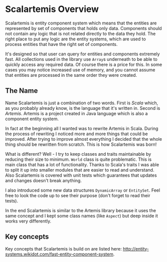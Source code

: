 # Scalartemis Overview
Scalartemis is entity component system which means that the entities are represented by set of components that holds only data. Components should not contain any logic that is not related directly to the data they hold. The right place to put any logic are the entity systems, which are used to process entities that have the right set of components.

It's designed so that user can query for entities and components extremely fast. All collections used in the library use `Array`s underneath to be able to quickly access any required data. Of course there is a price for this. In some cases you may notice increased use of memory, and you cannot assume that entities are processed in the same order they were created.

## The Name
Name Scalartemis is just a combination of two words. First is _Scala_ which, as you probably already know, is the language that it's written in. Second is _Artemis_. Artemis is a project created in Java language which is also a component entity system.

In fact at the beginning all I wanted was to rewrite Artemis in Scala. During the process of rewriting I noticed more and more things that could be improved. After trying to improve almost everything I decided that the whole thing should be rewritten from scratch. This is how Scalartemis was born!

What is different? Well - I try to keep classes and traits maintainable by reducing their size to minimum. `World` class is quite problematic. This is main class that has a lot of functionality. Thanks to Scala's traits I was able to split it up into smaller modules that are easier to read and understand. Also Scalartemis is covered with unit tests which guarantees that updates and changes doesn't break anything.

I also introduced some new data structures `DynamicArray` or `EntitySet`. Feel free to look the code up to see their purpose (don't forget to read their tests).

In the end Scalartemis is similar to the Artemis library because it uses the same concept and I kept some class names (like `Aspect`) but deep inside it works very differently.

## Key concepts
Key concepts that Scalartemis is build on are listed here: <http://entity-systems.wikidot.com/fast-entity-component-system>.
